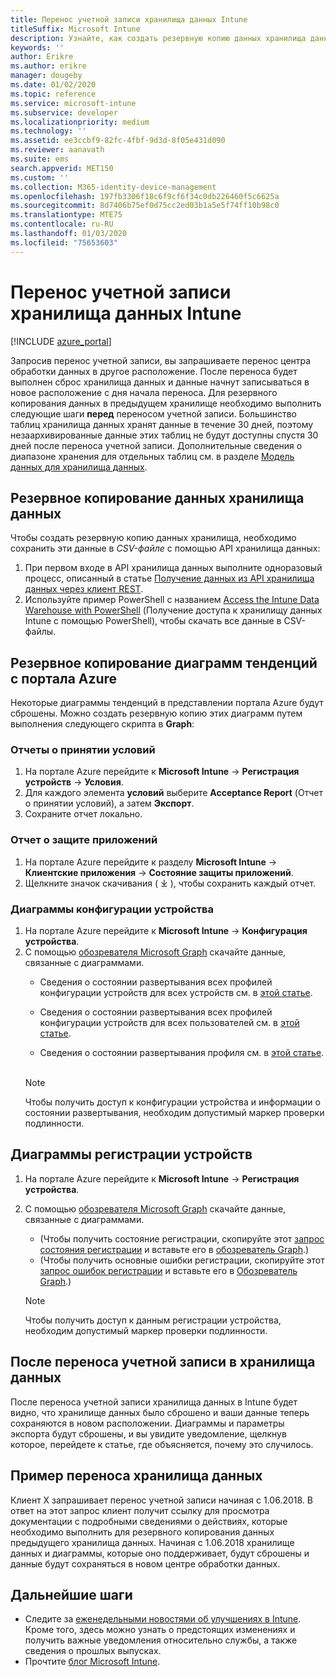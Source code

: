 ```yaml
---
title: Перенос учетной записи хранилища данных Intune
titleSuffix: Microsoft Intune
description: Узнайте, как создать резервную копию данных хранилища данных Intune при переносе учетной записи.
keywords: ''
author: Erikre
ms.author: erikre
manager: dougeby
ms.date: 01/02/2020
ms.topic: reference
ms.service: microsoft-intune
ms.subservice: developer
ms.localizationpriority: medium
ms.technology: ''
ms.assetid: ee3ccbf9-82fc-4fbf-9d3d-8f05e431d090
ms.reviewer: aanavath
ms.suite: ems
search.appverid: MET150
ms.custom: ''
ms.collection: M365-identity-device-management
ms.openlocfilehash: 197fb3306f18c6f9cf6f34c0db226460f5c6625a
ms.sourcegitcommit: 8d7406b75ef0d75cc2ed03b1a5e5f74ff10b98c0
ms.translationtype: MTE75
ms.contentlocale: ru-RU
ms.lasthandoff: 01/03/2020
ms.locfileid: "75653603"
---
```

# <a name="move-your-intune-data-warehouse-account-data"></a>Перенос учетной записи хранилища данных Intune 

[!INCLUDE [azure_portal](../includes/azure_portal.md)]

Запросив перенос учетной записи, вы запрашиваете перенос центра обработки данных в другое расположение. После переноса будет выполнен сброс хранилища данных и данные начнут записываться в новое расположение с дня начала переноса. Для резервного копирования данных в предыдущем хранилище необходимо выполнить следующие шаги **перед** переносом учетной записи. Большинство таблиц хранилища данных хранят данные в течение 30 дней, поэтому незаархивированные данные этих таблиц не будут доступны спустя 30 дней после переноса учетной записи. Дополнительные сведения о диапазоне хранения для отдельных таблиц см. в разделе [Модель данных для хранилища данных](reports-ref-data-model.md). 

## <a name="back-up-your-data-warehouse-data"></a>Резервное копирование данных хранилища данных 

Чтобы создать резервную копию данных хранилища, необходимо сохранить эти данные в *CSV-файле* с помощью API хранилища данных:  

1. При первом входе в API хранилища данных выполните одноразовый процесс, описанный в статье [Получение данных из API хранилища данных через клиент REST](reports-proc-data-rest.md).
2. Используйте пример PowerShell с названием [Access the Intune Data Warehouse with PowerShell](https://github.com/Microsoft/Intune-Data-Warehouse/tree/master/Samples/PowerShell) (Получение доступа к хранилищу данных Intune с помощью PowerShell), чтобы скачать все данные в CSV-файлы. 

## <a name="back-up-your-trend-charts-from-the-azure-portal"></a>Резервное копирование диаграмм тенденций с портала Azure

Некоторые диаграммы тенденций в представлении портала Azure будут сброшены. Можно создать резервную копию этих диаграмм путем выполнения следующего скрипта в **Graph**:   

### <a name="terms--conditions-acceptance-reports"></a>Отчеты о принятии условий
1. На портале Azure перейдите к **Microsoft Intune** -> **Регистрация устройств** -> **Условия**.
2. Для каждого элемента **условий** выберите **Acceptance Report** (Отчет о принятии условий), а затем **Экспорт**.
3. Сохраните отчет локально.
 
### <a name="app-protection-reports"></a>Отчет о защите приложений  
1. На портале Azure перейдите к разделу **Microsoft Intune** -> **Клиентские приложения** -> **Состояние защиты приложений**.
2. Щелкните значок скачивания ( ⤓ ), чтобы сохранить каждый отчет.

### <a name="device-configuration-charts"></a>Диаграммы конфигурации устройства 
1. На портале Azure перейдите к **Microsoft Intune** -> **Конфигурация устройства**.
2. С помощью [обозревателя Microsoft Graph](https://developer.microsoft.com/graph/graph-explorer) скачайте данные, связанные с диаграммами. 
    - Сведения о состоянии развертывания всех профилей конфигурации устройств для всех устройств см. в [этой статье](https://graph.microsoft.com/beta/reports/deviceConfigurationDeviceActivity/content).

    - Сведения о состоянии развертывания всех профилей конфигурации устройств для всех пользователей см. в [этой статье](https://graph.microsoft.com/beta/reports/deviceConfigurationUserActivity/content).

    - Сведения о состоянии развертывания профиля см. в [этой статье](https://graph.microsoft.com/beta/deviceManagement/deviceConfigurations?$select=id,displayName,lastModifiedDateTime,deviceStatusOverview&$expand=deviceStatusOverview).
  
    > [!NOTE]
    > Чтобы получить доступ к конфигурации устройства и информации о состоянии развертывания, необходим допустимый маркер проверки подлинности.

## <a name="device-enrollment-charts"></a>Диаграммы регистрации устройств
1. На портале Azure перейдите к **Microsoft Intune** -> **Регистрация устройства**.
2. С помощью [обозревателя Microsoft Graph](https://developer.microsoft.com/graph/graph-explorer) скачайте данные, связанные с диаграммами.
    - (Чтобы получить состояние регистрации, скопируйте этот [запрос состояния регистрации](https://graph.microsoft.com/beta/reports/managedDeviceEnrollmentFailureTrends()/content) и вставьте его в [обозреватель Graph](https://developer.microsoft.com/graph/graph-explorer).)
    - (Чтобы получить основные ошибки регистрации, скопируйте этот [запрос ошибок регистрации](https://graph.microsoft.com/beta/reports/managedDeviceEnrollmentTopFailures(period=null)/content) и вставьте его в [Обозреватель Graph](https://developer.microsoft.com/graph/graph-explorer).)

    > [!NOTE]
    > Чтобы получить доступ к данным регистрации устройства, необходим допустимый маркер проверки подлинности. 

## <a name="after-a-data-warehouse-account-move"></a>После переноса учетной записи в хранилища данных

После переноса учетной записи хранилища данных в Intune будет видно, что хранилище данных было сброшено и ваши данные теперь сохраняются в новом расположении. Диаграммы и параметры экспорта будут сброшены, и вы увидите уведомление, щелкнув которое, перейдете к статье, где объясняется, почему это случилось.  

## <a name="data-warehouse-move-example"></a>Пример переноса хранилища данных 

Клиент Х запрашивает перенос учетной записи начиная с 1.06.2018. В ответ на этот запрос клиент получит ссылку для просмотра документации с подробными сведениями о действиях, которые необходимо выполнить для резервного копирования данных предыдущего хранилища данных. Начиная с 1.06.2018 хранилище данных и диаграммы, которые оно поддерживает, будут сброшены и данные будут сохраняться в новом центре обработки данных. 

## <a name="next-steps"></a>Дальнейшие шаги

- Следите за [еженедельными новостями об улучшениях в Intune](../fundamentals/whats-new.md). Кроме того, здесь можно узнать о предстоящих изменениях и получить важные уведомления относительно службы, а также сведения о прошлых выпусках.
- Прочтите [блог Microsoft Intune](https://go.microsoft.com/fwlink/?LinkID=273882).
